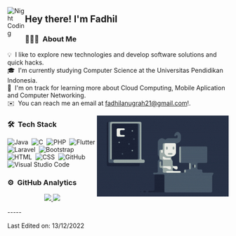 
<img alt="Night Coding" src="./assets/Hand%20Wave.gif" width='40' align="left"/><h2>Hey there! I'm Fadhil</h2>

<!-- ## 👋 &nbsp;Hey there! I'm Fadhil -->

### 👨🏻‍💻 &nbsp;About Me

💡 &nbsp;I like to explore new technologies and develop software solutions and quick hacks.\
🎓 &nbsp;I'm currently studying Computer Science at the Universitas Pendidikan Indonesia.\
🌱 &nbsp;I'm on track for learning more about Cloud Computing, Mobile Aplication and Computer Networking.\
✉️ &nbsp;You can reach me an email at fadhilanugrah21@gmail.com!.

<img alt="Night Coding" src="https://raw.githubusercontent.com/AVS1508/AVS1508/master/assets/Night-Coding.gif" align="right"/>

### 🛠 &nbsp;Tech Stack

![Java](https://img.shields.io/badge/-Java-05122A?style=flat&logo=Java&logoColor=FFA518)&nbsp;
![C](https://img.shields.io/badge/-C-05122A?style=flat&logo=C&logoColor=A8B9CC)&nbsp;
![PHP](https://img.shields.io/badge/-php-05122A?style=flat&logo=node.js)&nbsp;
![Flutter](https://img.shields.io/badge/-flutter-05122A?style=flat&logo=node.js)&nbsp;
![Laravel](https://img.shields.io/badge/-laravel-05122A?style=flat&logo=node.js)&nbsp;
![Bootstrap](https://img.shields.io/badge/-Bootstrap-05122A?style=flat&logo=bootstrap&logoColor=563D7C)\
![HTML](https://img.shields.io/badge/-HTML-05122A?style=flat&logo=HTML5)&nbsp;
![CSS](https://img.shields.io/badge/-CSS-05122A?style=flat&logo=CSS3&logoColor=1572B6)&nbsp;
![GitHub](https://img.shields.io/badge/-GitHub-05122A?style=flat&logo=github)&nbsp;
![Visual Studio Code](https://img.shields.io/badge/-Visual%20Studio%20Code-05122A?style=flat&logo=visual-studio-code&logoColor=007ACC)&nbsp;

### ⚙️ &nbsp;GitHub Analytics

<p align="center">
<a href="https://github.com/Gonken-GN">
  <img height="180em" src="https://github-readme-stats-eight-theta.vercel.app/api?username=Gonken-GN&show_icons=true&theme=algolia&include_all_commits=true&count_private=true"/>
  <img height="180em" src="https://github-readme-stats-eight-theta.vercel.app/api/top-langs/?username=Gonken-GN&layout=compact&langs_count=8&theme=algolia"/>
</a>
</p>
-----

Last Edited on: 13/12/2022
